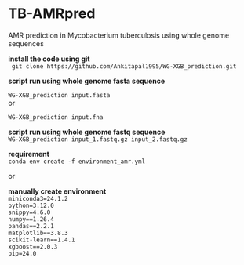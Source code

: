 # TB-AMRpred  <br />
AMR prediction in Mycobacterium tuberculosis using whole genome sequences <br />

**install the code using git** <br />
``` git clone https://github.com/Ankitapal1995/WG-XGB_prediction.git``` <br />

**script run using whole genome fasta sequence** <br />

```WG-XGB_prediction input.fasta``` <br />
or <br />

```WG-XGB_prediction input.fna ``` <br />

**script run using whole genome fastq sequence**  <br />
```WG-XGB_prediction input_1.fastq.gz input_2.fastq.gz``` <br />

 **requirement**  <br />
```conda env create -f environment_amr.yml``` <br />

 or <br />


**manually create environment** <br />
```miniconda3=24.1.2```  <br />
```python=3.12.0```  <br />
```snippy=4.6.0```  <br />
```numpy==1.26.4```  <br />
```pandas==2.2.1```  <br />
```matplotlib==3.8.3```  <br />
```scikit-learn==1.4.1```  <br />
```xgboost==2.0.3 ```  <br />
```pip=24.0```  <br />




